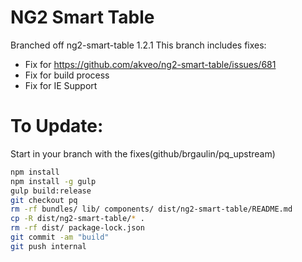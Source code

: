 # NG2 Smart Table
Branched off ng2-smart-table 1.2.1
This branch includes fixes:
 - Fix for https://github.com/akveo/ng2-smart-table/issues/681
 - Fix for build process
 - Fix for IE Support

# To Update:

Start in your branch with the fixes(github/brgaulin/pq_upstream)

```sh
npm install
npm install -g gulp
gulp build:release
git checkout pq
rm -rf bundles/ lib/ components/ dist/ng2-smart-table/README.md
cp -R dist/ng2-smart-table/* .
rm -rf dist/ package-lock.json
git commit -am "build"
git push internal
```
